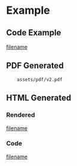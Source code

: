 # Example

## Code Example
[filename](https://raw.githubusercontent.com/johnfercher/maroto/v2/cmd/main.go ':include :type=code')

## PDF Generated
```pdf
	assets/pdf/v2.pdf
```

## HTML Generated

### Rendered
[filename](../assets/html/v2.html ':include :type=html')

### Code
[filename](../assets/html/v2.html ':include :type=code')